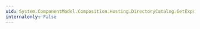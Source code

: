 ```yaml
---
uid: System.ComponentModel.Composition.Hosting.DirectoryCatalog.GetExports(System.ComponentModel.Composition.Primitives.ImportDefinition)
internalonly: False
---
```

